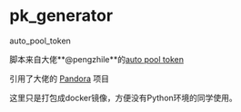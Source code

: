 # pk_generator
auto_pool_token

脚本来自大佬**@pengzhile**的[auto pool token](https://gist.github.com/pengzhile/448bfcfd548b3ae4e665a84cc86c4694)

引用了大佬的 [Pandora](*https://github.com/pengzhile/pandora*) 项目

这里只是打包成docker镜像，方便没有Python环境的同学使用。
